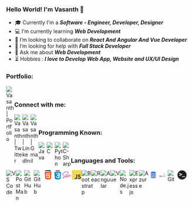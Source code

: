 ### Hello World! I'm Vasanth 👋

- 🎓 Currently I'm a ***Software - Engineer, Developer, Designer***
- 💻 I’m currently learning ***Web Development***
- 👬 I’m looking to collaborate on ***React And Angular And Vue Developer***
- 🔭 I’m looking for help with ***Full Stack Developer***
- 💬 Ask me about ***Web Development***
- ⏳ Hobbies : ***I love to Develop Web App, Website and UX/UI Design***

### Portfolio:

[<img align="left" alt="Vasanth | Portfolio" width="22px" src="https://vasanth1009.github.io/Personal-Portfolio/Image/favicon.png" />][website]
<br />

### Connect with me:

[<img align="left" alt="Vasanth | Twitter" width="22px" src="https://abs.twimg.com/favicons/twitter.ico" />][twitter]
[<img align="left" alt="Vasanth | LinkedIn" width="22px" src="https://static-exp1.licdn.com/sc/h/al2o9zrvru7aqj8e1x2rzsrca" />][linkedin]
[<img align="left" alt="Vasanth | Gmail" width="22px" src="https://ssl.gstatic.com/ui/v1/icons/mail/rfr/gmail.ico" />][gmail]
<br />

### Programming Known:

<img align="left" alt="Java" width="22px" src="https://img.icons8.com/color/48/000000/java.png" />
<img align="left" alt="C" width="22px" src="https://img.icons8.com/color/48/000000/c-programming.png" />
<img align="left" alt="Python" width="22px" src="https://img.icons8.com/color/48/000000/python.png" />
<img align="left" alt="C-Sharp" width="22px" src="https://img.icons8.com/color/48/000000/c-sharp-logo-2.png" />
<br />

### Languages and Tools:

<img align="left" alt="VS Code" width="26px" src="https://code.visualstudio.com/favicon.ico" />
<img align="left" alt="PostMan" width="23px" src="https://www.postman.com/favicon-32x32.png?v=13d51aa1bbfaacb557bf41b85783e441" />
<img align="left" alt="GitHub" width="26px" src="https://github.com/fluidicon.png" />
<img align="left" alt="GitHub" width="26px" src="https://d301sr5gafysq2.cloudfront.net/frontbucket/parcel/present/build-favicon-default.5ced79d9.ico" />
<img align="left" alt="HTML5" width="26px" src="https://raw.githubusercontent.com/github/explore/80688e429a7d4ef2fca1e82350fe8e3517d3494d/topics/html/html.png" />
<img align="left" alt="CSS3" width="26px" src="https://raw.githubusercontent.com/github/explore/80688e429a7d4ef2fca1e82350fe8e3517d3494d/topics/css/css.png" />
<img align="left" alt="Sass" width="26px" src="https://raw.githubusercontent.com/github/explore/80688e429a7d4ef2fca1e82350fe8e3517d3494d/topics/sass/sass.png" />
<img align="left" alt="JS" width="26px" src="https://raw.githubusercontent.com/github/explore/80688e429a7d4ef2fca1e82350fe8e3517d3494d/topics/javascript/javascript.png" />
<img align="left" alt="Bootstrap" width="26px" src="https://getbootstrap.com/docs/5.0/assets/img/favicons/favicon.ico" />
<img align="left" alt="React" width="26px" src="https://reactjs.org/favicon.ico" />
<img align="left" alt="Angular" width="26px" src="https://angular.io/assets/images/favicons/favicon.ico" />
<img align="left" alt="Vue" width="26px" src="https://vuejs.org/images/icons/android-icon-192x192.png" />
<img align="left" alt="Node.js" width="26px" src="https://nodejs.org/static/images/favicons/favicon.ico" />
<img align="left" alt="Expressjs" width="26px" src="https://expressjs.com/images/favicon.png" />
<img align="left" alt="Azure" width="26px" src="https://img.icons8.com/color/48/000000/azure-1.png" />
<img align="left" alt="SQL" width="26px" src="https://raw.githubusercontent.com/github/explore/80688e429a7d4ef2fca1e82350fe8e3517d3494d/topics/sql/sql.png" />
<img align="left" alt="MySQL" width="26px" src="https://raw.githubusercontent.com/github/explore/80688e429a7d4ef2fca1e82350fe8e3517d3494d/topics/mysql/mysql.png" />
<img align="left" alt="Git" width="26px" src="https://git-scm.com/favicon.ico" />
<img align="left" alt="Terminal" width="26px" src="https://raw.githubusercontent.com/github/explore/80688e429a7d4ef2fca1e82350fe8e3517d3494d/topics/terminal/terminal.png" />
<br />
<br />

[website]: https://vasanth1009.github.io/Personal-Portfolio/
[twitter]: https://twitter.com/Vasanth10091999
[linkedin]: https://www.linkedin.com/in/vasanthprabhakaran/
[gmail]: mailto:vasanthprabhakaran1999@gmail.com
